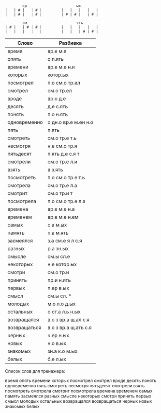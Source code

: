 ```

        вр                       ых
|   | # |   | # |         |   |   |   |   |
|   | # |   | # |         | # | # |   | # |

        см                       ять
| # |   | # | # |         |   |   |   |   |
|   |   |   |   |         |   |   | # | # |

```

| Слово | Разбивка |
| --- | --- |
| время | вр.е м.я | 
| опять | о п.ять | 
| времени | вр.е м.е н.и | 
| которых | котор.ых | 
| посмотрел | п.о см.о тр.ел | 
| смотрел | см.о тр.ел | 
| вроде | вр.о д.е | 
| десять | д.е с.ять | 
| понять | п.о н.ять | 
| одновременно | о дн.о вр.е м.ен н.о | 
| пять | п.ять | 
| смотреть | см.о тр.е т.ь | 
| несмотря | н.е см.о тр.я | 
| пятьдесят | п.ять д.е с.я т | 
| смотрели | см.о тр.е л.и | 
| взять | в з.ять | 
| посмотреть | п.о см.о тр.е т.ь | 
| смотрела | см.о тр.е л.а | 
| смотрит | см.о тр.и т | 
| посмотрела | п.о см.о тр.е л.а | 
| времена | вр.е м.е н.а | 
| временем | вр.е м.е н.ем | 
| самых | с.а м.ых | 
| память | п.а м.ять | 
| засмеялся | з.а см.е я л с.я | 
| разных | р.а зн.ых | 
| смысле | см.ы сл.е | 
| некоторых | н.е котор.ых | 
| смотри | см.о тр.и | 
| принять | пр.и н.ять | 
| первых | п.ер в.ых | 
| смысл | см.ы сл. \* | 
| молодых | м.о л.о д.ых | 
| остальных | о ст.а л.ь н.ых | 
| возвращался | в.о з вр.а щ.ал с.я | 
| возвращаться | в.о з вр.а щ.ать с.я | 
| черных | ч.ер н.ых | 
| новых | н.о в.ых | 
| знакомых | зн.а к.о м.ых | 
| белых | б.е л.ых | 

Список слов для тренажера:

время опять времени которых посмотрел смотрел вроде десять понять одновременно пять смотреть несмотря пятьдесят смотрели взять посмотреть смотрела смотрит посмотрела времена временем самых память засмеялся разных смысле некоторых смотри принять первых смысл молодых остальных возвращался возвращаться черных новых знакомых белых
